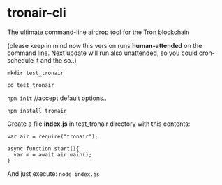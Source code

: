 # tronair-cli
The ultimate command-line airdrop tool for the Tron blockchain

(please keep in mind now this version runs **human-attended** on the command line. Next update will run also unattended, so you could cron-schedule it and the so..)

`mkdir test_tronair`

`cd test_tronair`

`npm init`   //accept default options..

`npm install tronair`

Create a file **index.js** in test_tronair directory with this contents:
```
var air = require("tronair");

async function start(){
  var m = await air.main();
}
```

And just execute:
`node index.js`
